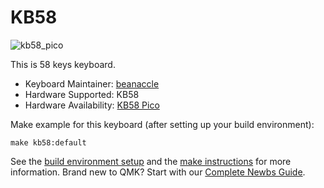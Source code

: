 # KB58

![kb58_pico](https://user-images.githubusercontent.com/25994266/146207912-b725e22f-92dc-4a40-9157-c2fddff45ce2.jpg)

This is 58 keys keyboard.

* Keyboard Maintainer: [beanaccle](https://github.com/beanaccle)
* Hardware Supported: KB58
* Hardware Availability: [KB58 Pico](https://github.com/beanaccle/kb58_pico)

Make example for this keyboard (after setting up your build environment):

    make kb58:default

See the [build environment setup](https://docs.qmk.fm/#/getting_started_build_tools) and the [make instructions](https://docs.qmk.fm/#/getting_started_make_guide) for more information. Brand new to QMK? Start with our [Complete Newbs Guide](https://docs.qmk.fm/#/newbs).
